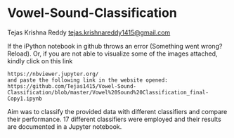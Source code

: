 # Vowel-Sound-Classification
Tejas Krishna Reddy
tejas.krishnareddy1415@gmail.com

If the iPython notebook in github throws an error (Something went wrong? Reload). Or,
if you are not able to visualize some of the images attached, kindly click on this link
```
https://nbviewer.jupyter.org/ 
and paste the following link in the website opened:
https://github.com/Tejas1415/Vowel-Sound-Classification/blob/master/Vowel%20Sound%20Classification_final-Copy1.ipynb
```

Aim was to classify the provided data with different classifiers and compare their performance. 
17 different classifiers were employed and their results are documented in a Jupyter notebook.
